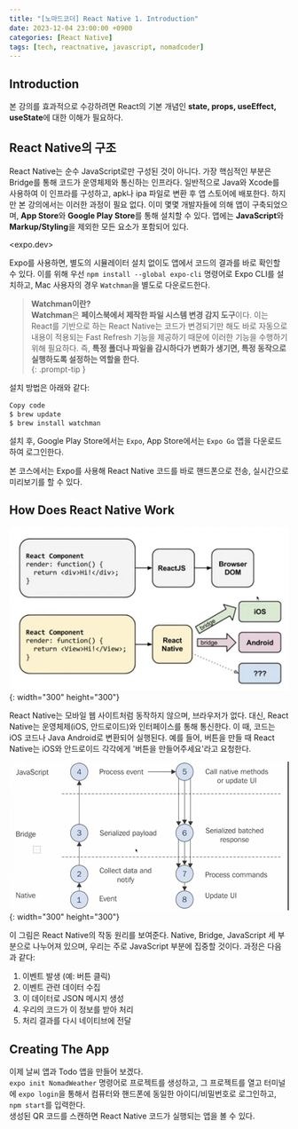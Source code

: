 ```yaml
---
title: "[노마드코더] React Native 1. Introduction"
date: 2023-12-04 23:00:00 +0900
categories: [React Native]
tags: [tech, reactnative, javascript, nomadcoder]
---
```


## Introduction
본 강의를 효과적으로 수강하려면 React의 기본 개념인 **state, props, useEffect, useState**에 대한 이해가 필요하다.

## React Native의 구조
React Native는 순수 JavaScript로만 구성된 것이 아니다. 가장 핵심적인 부분은 Bridge를 통해 코드가 운영체제와 통신하는 인프라다. 일반적으로 Java와 Xcode를 사용하여 이 인프라를 구성하고, apk나 ipa 파일로 변환 후 앱 스토어에 배포한다. 하지만 본 강의에서는 이러한 과정이 필요 없다. 이미 몇몇 개발자들에 의해 앱이 구축되었으며, **App Store**와 **Google Play Store**를 통해 설치할 수 있다. 앱에는 **JavaScript**와 **Markup/Styling**을 제외한 모든 요소가 포함되어 있다.

<expo.dev>

Expo를 사용하면, 별도의 시뮬레이터 설치 없이도 앱에서 코드의 결과를 바로 확인할 수 있다. 이를 위해 우선 `npm install --global expo-cli` 명령어로 Expo CLI를 설치하고, Mac 사용자의 경우 `Watchman`을 별도로 다운로드한다.

> **Watchman이란?**  
**Watchman**은 **페이스북에서 제작한 파일 시스템 변경 감지 도구**이다. 이는 React를 기반으로 하는 React Native는 코드가 변경되기만 해도 바로 자동으로 내용이 적용되는 Fast Refresh 기능을 제공하기 때문에 이러한 기능을 수행하기 위해 필요하다. 즉, **특정 폴더나 파일을 감시하다가 변화가 생기면, 특정 동작으로 실행하도록 설정하는 역할을 한다.**  
{: .prompt-tip }

설치 방법은 아래와 같다:

```shell
Copy code
$ brew update
$ brew install watchman
```

설치 후, Google Play Store에서는 `Expo`, App Store에서는 `Expo Go` 앱을 다운로드하여 로그인한다.

본 코스에서는 Expo를 사용해 React Native 코드를 바로 핸드폰으로 전송, 실시간으로 미리보기를 할 수 있다.


## How Does React Native Work

![CompareReactAndNative](../../assets/img/posts/React-Native/2023-11-29/Compare-React-Native.png){: width="300" height="300"} 

React Native는 모바일 웹 사이트처럼 동작하지 않으며, 브라우저가 없다. 대신, React Native는 운영체제(iOS, 안드로이드)와 인터페이스를 통해 통신한다. 이 때, 코드는 iOS 코드나 Java Android로 변환되어 실행된다. 예를 들어, 버튼을 만들 때 React Native는 iOS와 안드로이드 각각에게 '버튼을 만들어주세요'라고 요청한다.

![ActiveReactNative](../../assets/img/posts/React-Native/2023-11-29/Active-React-Native.png){: width="300" height="300"} 

이 그림은 React Native의 작동 원리를 보여준다. Native, Bridge, JavaScript 세 부분으로 나누어져 있으며, 우리는 주로 JavaScript 부분에 집중할 것이다. 과정은 다음과 같다:

1. 이벤트 발생 (예: 버튼 클릭)
2. 이벤트 관련 데이터 수집
3. 이 데이터로 JSON 메시지 생성
4. 우리의 코드가 이 정보를 받아 처리
5. 처리 결과를 다시 네이티브에 전달

## Creating The App
이제 날씨 앱과 Todo 앱을 만들어 보겠다.  
`expo init NomadWeather` 명령어로 프로젝트를 생성하고, 그 프로젝트를 열고 터미널에 `expo login`을 통해서 컴퓨터와 핸드폰에 동일한 아이디/비밀번호로 로그인하고, `npm start`를 입력한다.  
생성된 QR 코드를 스캔하면 React Native 코드가 실행되는 앱을 볼 수 있다.
